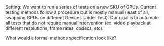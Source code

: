 Setting: We want to run a series of tests on a new SKU of GPUs. Current testing methods follow a procedure but is mostly manual (least of all, swapping GPUs on different Devices Under Test). Our goal is to automate all tests that do not require manual intervention (ex. video playback at different resolutions, frame rates, codecs, etc).

What would a formal methods specification look like?

